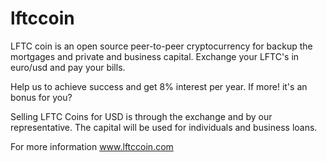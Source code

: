 lftccoin
========

LFTC coin is an open source peer-to-peer cryptocurrency for backup the mortgages and private and business capital. Exchange your LFTC's in euro/usd and pay your bills.

Help us to achieve success and get 8% interest per year.
If more! it's an bonus for you?

Selling LFTC Coins for USD is through the exchange and by our representative. The capital will be used for individuals and business loans.

For more information www.lftccoin.com



